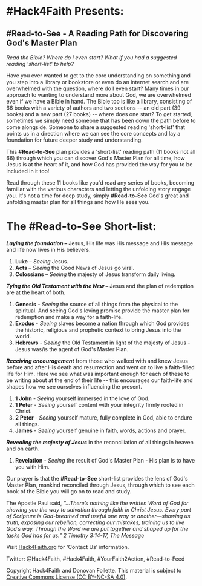 # #Hack4Faith Presents:

## #Read-to-See - A Reading Path for Discovering God's Master Plan

*Read the Bible? Where do I even start? What if you had a suggested reading 'short-list' to help?*

Have you ever wanted to get to the core understanding on something and you step into a library or bookstore or even do an internet search and are overwhelmed with the question, where do I even start? Many times in our approach to wanting to understand more about God, we are overwhelmed even if we have a Bible in hand. The Bible too is like a library, consisting of 66 books with a variety of authors and two sections -- an old part (39 books) and a new part (27 books) -- where does one start? To get started, sometimes we simply need someone that has been down the path before to come alongside. Someone to share a suggested reading 'short-list' that points us in a direction where we can see the core concepts and lay a foundation for future deeper study and understanding. 

This **#Read-to-See** plan provides a 'short-list' reading path (11 books not all 66) through which you can discover God's Master Plan for all time, how Jesus is at the heart of it, and how God has provided the way for you to be included in it too! 

Read through these 11 books like you'd read any series of books, becoming familiar with the various characters and letting the unfolding story engage you. It's not a time for deep study, simply **#Read-to-See** God's great and unfolding master plan for all things and how He sees you.

# The #Read-to-See Short-list:

***Laying the foundation –*** Jesus, His life was His message and His message and life now lives in His believers.
1. **Luke** – *Seeing* Jesus.
1. **Acts** – *Seeing* the Good News of Jesus go viral.
1. **Colossians** – *Seeing* the majesty of Jesus transform daily living.

***Tying the Old Testament with the New –*** Jesus and the plan of redemption are at the heart of both.
1. **Genesis** - *Seeing* the source of all things from the physical to the spiritual. And seeing God's loving promise provide the master plan for redemption and make a way for a faith-life.
1. **Exodus** - *Seeing* slaves become a nation through which God provides the historic, religious and prophetic context to bring Jesus into the world.
1. **Hebrews** - *Seeing* the Old Testament in light of the majesty of Jesus - Jesus was/is the agent of God's Master Plan.

***Receiving encouragement*** from those who walked with and knew Jesus before and after His death and resurrection and went on to live a faith-filled life for Him.  Here we see what was important enough for each of these to be writing about at the end of their life -- this encourages our faith-life and shapes how we see ourselves influencing the present.
1. **1 John** - *Seeing* yourself immersed in the love of God. 
1. **1 Peter** - *Seeing* yourself content with your integrity firmly rooted in Christ.
1. **2 Peter** - *Seeing* yourself mature, fully complete in God, able to endure all things.
1. **James** - *Seeing* yourself genuine in faith, words, actions and prayer.

***Revealing the majesty of Jesus*** in the reconciliation of all things in heaven and on earth.
1. **Revelation** - *Seeing* the result of God's Master Plan - His plan is to have you with Him.


Our prayer is that the **#Read-to-See** short-list provides the lens of God's Master Plan, mankind reconciled through Jesus, through which to see each book of the Bible you will go on to read and study. 
	
The Apostle Paul said, *"…There’s nothing like the written Word of God for showing you the way to salvation through faith in Christ Jesus. Every part of Scripture is God-breathed and useful one way or another—showing us truth, exposing our rebellion, correcting our mistakes, training us to live God’s way. Through the Word we are put together and shaped up for the tasks God has for us." 2 Timothy 3:14-17, The Message*



Visit [Hack4Faith.org](https://www.hack4faith.org/) for 'Contact Us' information.

Twitter: @Hack4Faith, #Hack4Faith, #YourFaith2Action, #Read-to-Feed

Copyright Hack4Faith and Donovan Follette. This material is subject to [Creative Commons License (CC BY-NC-SA 4.0)](https://creativecommons.org/licenses/by-nc-sa/4.0/).

